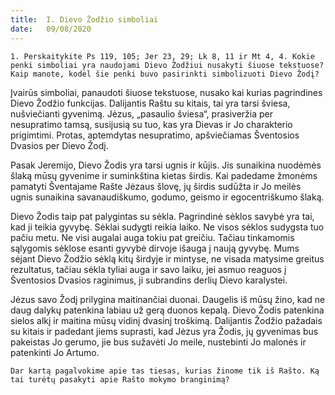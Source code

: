 ```yaml
---
title:  I. Dievo Žodžio simboliai
date:   09/08/2020
---
```


`1. Perskaitykite Ps 119, 105; Jer 23, 29; Lk 8, 11 ir Mt 4, 4. Kokie penki simboliai yra naudojami Dievo Žodžiui nusakyti šiuose tekstuose? Kaip manote, kodėl šie penki buvo pasirinkti simbolizuoti Dievo Žodį?`
														
Įvairūs simboliai, panaudoti šiuose tekstuose, nusako kai kurias pagrindines Dievo Žodžio funkcijas. Dalijantis Raštu su kitais, tai yra tarsi šviesa, nušviečianti gyvenimą. Jėzus, „pasaulio šviesa“, prasiveržia per nesupratimo tamsą, susijusią su tuo, kas yra Dievas ir Jo charakterio prigimtimi. Protas, aptemdytas nesupratimo, apšviečiamas Šventosios Dvasios per Dievo Žodį.

Pasak Jeremijo, Dievo Žodis yra tarsi ugnis ir kūjis. Jis sunaikina nuodėmės šlaką mūsų gyvenime ir suminkština kietas širdis. Kai padedame žmonėms pamatyti Šventajame Rašte Jėzaus šlovę, jų širdis sudūžta ir Jo meilės ugnis sunaikina savanaudiškumo, godumo, geismo ir egocentriškumo šlaką.

Dievo Žodis taip pat palygintas su sėkla. Pagrindinė sėklos savybė yra tai, kad ji teikia gyvybę. Sėklai sudygti reikia laiko. Ne visos sėklos sudygsta tuo pačiu metu. Ne visi augalai auga tokiu pat greičiu. Tačiau tinkamomis sąlygomis sėklose esanti gyvybė dirvoje išauga į naują gyvybę. Mums sėjant Dievo Žodžio sėklą kitų širdyje ir mintyse, ne visada matysime greitus rezultatus, tačiau sėkla tyliai auga ir savo laiku, jei asmuo reaguos į Šventosios Dvasios raginimus, ji subrandins derlių Dievo karalystei.

Jėzus savo Žodį prilygina maitinančiai duonai. Daugelis iš mūsų žino, kad ne daug dalykų patenkina labiau už gerą duonos kepalą. Dievo Žodis patenkina sielos alkį ir maitina mūsų vidinį dvasinį troškimą. Dalijantis Žodžio pažadais su kitais ir padedant jiems suprasti, kad Jėzus yra Žodis, jų gyvenimas bus pakeistas Jo gerumo, jie bus sužavėti Jo meile, nustebinti Jo malonės ir patenkinti Jo Artumo.

`Dar kartą pagalvokime apie tas tiesas, kurias žinome tik iš Rašto. Ką tai turėtų pasakyti apie Rašto mokymo branginimą?`
